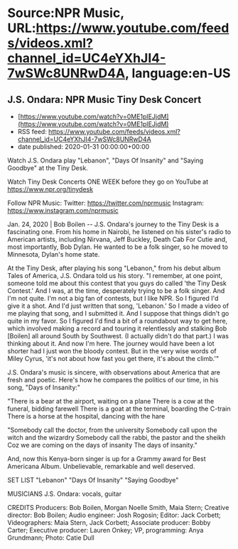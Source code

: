 # Source:NPR Music, URL:https://www.youtube.com/feeds/videos.xml?channel_id=UC4eYXhJI4-7wSWc8UNRwD4A, language:en-US

## J.S. Ondara: NPR Music Tiny Desk Concert
 - [https://www.youtube.com/watch?v=0ME1pIEJjdM](https://www.youtube.com/watch?v=0ME1pIEJjdM)
 - RSS feed: https://www.youtube.com/feeds/videos.xml?channel_id=UC4eYXhJI4-7wSWc8UNRwD4A
 - date published: 2020-01-31 00:00:00+00:00

Watch J.S. Ondara play "Lebanon", "Days Of Insanity" and "Saying Goodbye" at the Tiny Desk.

Watch Tiny Desk Concerts ONE WEEK before they go on YouTube at https://www.npr.org/tinydesk

Follow NPR Music:
Twitter: https://twitter.com/nprmusic
Instagram: https://www.instagram.com/nprmusic


Jan. 24, 2020 | Bob Boilen -- J.S. Ondara's journey to the Tiny Desk is a fascinating one. From his home in Nairobi, he listened on his sister's radio to American artists, including Nirvana, Jeff Buckley, Death Cab For Cutie and, most importantly, Bob Dylan. He wanted to be a folk singer, so he moved to Minnesota, Dylan's home state.

At the Tiny Desk, after playing his song "Lebanon," from his debut album Tales of America, J.S. Ondara told us his story. "I remember, at one point, someone told me about this contest that you guys do called 'the Tiny Desk Contest.' And I was, at the time, desperately trying to be a folk singer. And I'm not quite. I'm not a big fan of contests, but I like NPR. So I figured I'd give it a shot. And I'd just written that song, 'Lebanon.' So I made a video of me playing that song, and I submitted it. And I suppose that things didn't go quite in my favor. So I figured I'd find a bit of a roundabout way to get here, which involved making a record and touring it relentlessly and stalking Bob [Boilen] all around South by Southwest. (I actually didn't do that part.) I was thinking about it. And now I'm here. The journey would have been a lot shorter had I just won the bloody contest. But in the very wise words of Miley Cyrus, 'it's not about how fast you get there, it's about the climb.'"

J.S. Ondara's music is sincere, with observations about America that are fresh and poetic. Here's how he compares the politics of our time, in his song, "Days of Insanity:"

"There is a bear at the airport, waiting on a plane
There is a cow at the funeral, bidding farewell
There is a goat at the terminal, boarding the C-train
There is a horse at the hospital, dancing with the hare

"Somebody call the doctor, from the university
Somebody call upon the witch and the wizardry
Somebody call the rabbi, the pastor and the sheikh
Coz we are coming on the days of insanity
The days of insanity."

And, now this Kenya-born singer is up for a Grammy award for Best Americana Album. Unbelievable, remarkable and well deserved.

SET LIST
"Lebanon"
"Days Of Insanity"
"Saying Goodbye"

MUSICIANS
J.S. Ondara: vocals, guitar

CREDITS
Producers: Bob Boilen, Morgan Noelle Smith, Maia Stern; Creative director: Bob Boilen; Audio engineer: Josh Rogosin; Editor: Jack Corbett; Videographers: Maia Stern, Jack Corbett; Associate producer: Bobby Carter; Executive producer: Lauren Onkey; VP, programming: Anya Grundmann; Photo: Catie Dull

